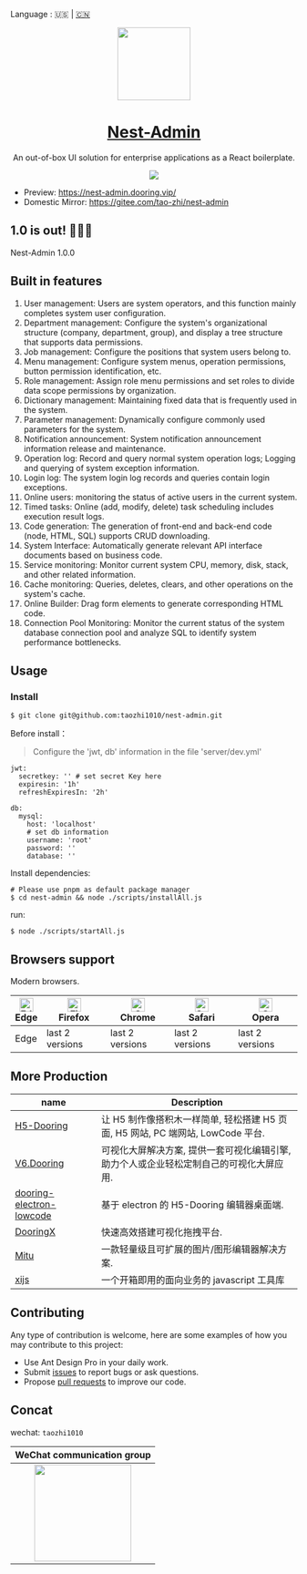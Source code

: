 Language : 🇺🇸 | [🇨🇳](./README.zh-CN.md)

<p align="center">
  <a href="https://nestjs.com">
    <picture>
      <source media="(prefers-color-scheme: dark)" srcset="https://nestjs.com/logo-small-gradient.76616405.svg">
      <img src="https://nestjs.com/logo-small-gradient.76616405.svg" height="128">
    </picture>
    <h1 align="center">Nest-Admin</h1>
  </a>
</p>

<div align="center">

An out-of-box UI solution for enterprise applications as a React boilerplate.

![](./image.png)

</div>

- Preview: https://nest-admin.dooring.vip/
- Domestic Mirror: https://gitee.com/tao-zhi/nest-admin

## 1.0 is out! 🎉🎉🎉

Nest-Admin 1.0.0

## Built in features

1. User management: Users are system operators, and this function mainly completes system user configuration.
2. Department management: Configure the system's organizational structure (company, department, group), and display a tree structure that supports data permissions.
3. Job management: Configure the positions that system users belong to.
4. Menu management: Configure system menus, operation permissions, button permission identification, etc.
5. Role management: Assign role menu permissions and set roles to divide data scope permissions by organization.
6. Dictionary management: Maintaining fixed data that is frequently used in the system.
7. Parameter management: Dynamically configure commonly used parameters for the system.
8. Notification announcement: System notification announcement information release and maintenance.
9. Operation log: Record and query normal system operation logs; Logging and querying of system exception information.
10. Login log: The system login log records and queries contain login exceptions.
11. Online users: monitoring the status of active users in the current system.
12. Timed tasks: Online (add, modify, delete) task scheduling includes execution result logs.
13. Code generation: The generation of front-end and back-end code (node, HTML, SQL) supports CRUD downloading.
14. System Interface: Automatically generate relevant API interface documents based on business code.
15. Service monitoring: Monitor current system CPU, memory, disk, stack, and other related information.
16. Cache monitoring: Queries, deletes, clears, and other operations on the system's cache.
17. Online Builder: Drag form elements to generate corresponding HTML code.
18. Connection Pool Monitoring: Monitor the current status of the system database connection pool and analyze SQL to identify system performance bottlenecks.

## Usage

### Install

```shell
$ git clone git@github.com:taozhi1010/nest-admin.git
```

Before install：

> Configure the 'jwt, db' information in the file 'server/dev.yml'

```.env
jwt:
  secretkey: '' # set secret Key here
  expiresin: '1h'
  refreshExpiresIn: '2h'

db:
  mysql:
    host: 'localhost'
    # set db information
    username: 'root'
    password: ''
    database: ''
```

Install dependencies:

```shell
# Please use pnpm as default package manager
$ cd nest-admin && node ./scripts/installAll.js
```

run:

```shell
$ node ./scripts/startAll.js
```

## Browsers support

Modern browsers.

| [<img src="https://raw.githubusercontent.com/alrra/browser-logos/master/src/edge/edge_48x48.png" alt="Edge" width="24px" height="24px" />](http://godban.github.io/browsers-support-badges/)</br>Edge | [<img src="https://raw.githubusercontent.com/alrra/browser-logos/master/src/firefox/firefox_48x48.png" alt="Firefox" width="24px" height="24px" />](http://godban.github.io/browsers-support-badges/)</br>Firefox | [<img src="https://raw.githubusercontent.com/alrra/browser-logos/master/src/chrome/chrome_48x48.png" alt="Chrome" width="24px" height="24px" />](http://godban.github.io/browsers-support-badges/)</br>Chrome | [<img src="https://raw.githubusercontent.com/alrra/browser-logos/master/src/safari/safari_48x48.png" alt="Safari" width="24px" height="24px" />](http://godban.github.io/browsers-support-badges/)</br>Safari | [<img src="https://raw.githubusercontent.com/alrra/browser-logos/master/src/opera/opera_48x48.png" alt="Opera" width="24px" height="24px" />](http://godban.github.io/browsers-support-badges/)</br>Opera |
| ----------------------------------------------------------------------------------------------------------------------------------------------------------------------------------------------------- | ----------------------------------------------------------------------------------------------------------------------------------------------------------------------------------------------------------------- | ------------------------------------------------------------------------------------------------------------------------------------------------------------------------------------------------------------- | ------------------------------------------------------------------------------------------------------------------------------------------------------------------------------------------------------------- | --------------------------------------------------------------------------------------------------------------------------------------------------------------------------------------------------------- |
| Edge                                                                                                                                                                                                  | last 2 versions                                                                                                                                                                                                   | last 2 versions                                                                                                                                                                                               | last 2 versions                                                                                                                                                                                               | last 2 versions                                                                                                                                                                                           |

## More Production

| name                                                                              | Description                                                                             |
| --------------------------------------------------------------------------------- | --------------------------------------------------------------------------------------- |
| [H5-Dooring](https://github.com/MrXujiang/h5-Dooring)                             | 让 H5 制作像搭积木一样简单, 轻松搭建 H5 页面, H5 网站, PC 端网站, LowCode 平台.         |
| [V6.Dooring](https://github.com/MrXujiang/v6.dooring.public)                      | 可视化大屏解决方案, 提供一套可视化编辑引擎, 助力个人或企业轻松定制自己的可视化大屏应用. |
| [dooring-electron-lowcode](https://github.com/MrXujiang/dooring-electron-lowcode) | 基于 electron 的 H5-Dooring 编辑器桌面端.                                               |
| [DooringX](https://github.com/H5-Dooring/dooringx)                                | 快速高效搭建可视化拖拽平台.                                                             |
| [Mitu](https://github.com/H5-Dooring/mitu-editor)                                 | 一款轻量级且可扩展的图片/图形编辑器解决方案.                                            |
| [xijs](https://github.com/MrXujiang/xijs)                                         | 一个开箱即用的面向业务的 javascript 工具库                                              |

## Contributing

Any type of contribution is welcome, here are some examples of how you may contribute to this project:

- Use Ant Design Pro in your daily work.
- Submit [issues](https://github.com/taozhi1010/nest-admin/issues) to report bugs or ask questions.
- Propose [pull requests](https://github.com/taozhi1010/nest-admin/pulls) to improve our code.

## Concat

wechat: `taozhi1010`

|                         WeChat communication group                         |
| :------------------------------------------------------------------------: |
| <img src="https://fast.dooring.cn/static/nest-admin-wechat.jpg" width=170> |
